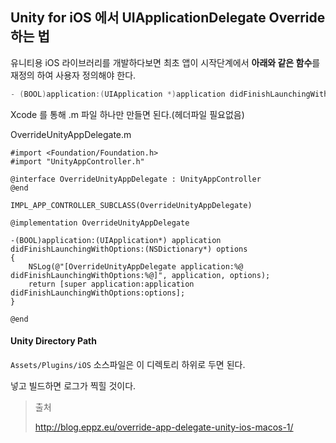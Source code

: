 ## Unity for iOS 에서 UIApplicationDelegate Override 하는 법



유니티용 iOS 라이브러리를 개발하다보면 최초 앱이 시작단계에서 **아래와 같은 함수**를 재정의 하여 사용자 정의해야 한다.

```objective-c
- (BOOL)application:(UIApplication *)application didFinishLaunchingWithOptions:(nullable NSDictionary<UIApplicationLaunchOptionsKey, id> *)launchOptions API_AVAILABLE(ios(3.0));
```



Xcode 를 통해 .m 파일 하나만 만들면 된다.(헤더파일 필요없음)



OverrideUnityAppDelegate.m

```
#import <Foundation/Foundation.h>
#import "UnityAppController.h"

@interface OverrideUnityAppDelegate : UnityAppController
@end

IMPL_APP_CONTROLLER_SUBCLASS(OverrideUnityAppDelegate)

@implementation OverrideUnityAppDelegate

-(BOOL)application:(UIApplication*) application didFinishLaunchingWithOptions:(NSDictionary*) options
{
    NSLog(@"[OverrideUnityAppDelegate application:%@ didFinishLaunchingWithOptions:%@]", application, options);
    return [super application:application didFinishLaunchingWithOptions:options];
}

@end
```



#### Unity Directory Path

`Assets/Plugins/iOS` 소스파일은 이 디렉토리 하위로 두면 된다.

넣고 빌드하면 로그가 찍힐 것이다.



> 출처
>
> http://blog.eppz.eu/override-app-delegate-unity-ios-macos-1/